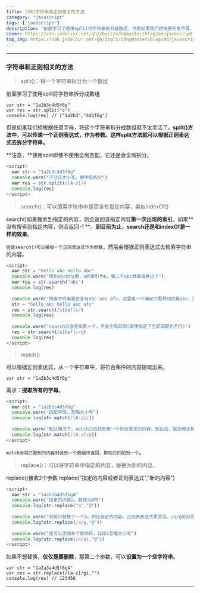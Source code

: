 ```yaml
---
title: (58)字符串和正则相关的方法
category: "javascript"
tags: ["javascript"]
description: "前面学习了使用split将字符串拆分成数组，但是如果我们想根据任意字母，将这个字符串拆分成数组就不太灵活了。"
cover: https://cdn.jsdelivr.net/gh/zbglz/cdn@master/blog/md/javascript.svg
top_img: https://cdn.jsdelivr.net/gh/zbglz/cdn@master/blog/md/javascript.svg
---
```


***

### 字符串和正则相关的方法


> split()：将一个字符串拆分为一个数组

前面学习了使用split将字符串拆分成数组

    var str = "1a2b3c4d5f6g"
    var res = str.split("c")
    console.log(res) // ["1a2b3","4d5f6g"]

但是如果我们想根据任意字母，将这个字符串拆分成数组就不太灵活了。**split()方法中，可以传递一个正则表达式，作为参数。这样split方法就可以根据正则表达式去拆分字符串。**

**注意，**使用split即使不使用全局匹配，它还是会全局拆分。


```js js
<script>
  var str = "1a2b3c4d5f6g"
  console.warn("不分区大小写，按字母拆分")
  var res = str.split(/[A-z]/)
  console.log(res) 
</script>
```


> search()：可以搜索字符串中是否含有指定内容，类似indexOf()

search()如果搜索到指定的内容，则会返回该指定内容**第一次出现的索引**。如果**没有搜索到指定内容，则会返回-1 **。**到目前为止，search还是和indexOf是一样的效果**。

`但是search()可以接收一个正则表达式作为参数`，然后会根据正则表达式去检索字符串的内容。

```js js
<script>
  var str = "hello abc hello abc"
  console.warn("找到abc的位置，a的索引为6，第二个abc就直接略过了")
  var res = str.search("abc") 
  console.log(res) 
  
  console.warn("搜索字符串是否含有abc aec afc，这里第一个满足匹配规则的是abc，所以直接就返回了6.其他的就不再检索")
  str = "hello abc hello aec afc"
  res = str.search(/a[bef]c/)
  console.log(res) 
  
  console.warn("search只会查找第一个，不会全局匹配(即使指定了全局匹配也不行)")
  res = str.search(/a[bef]c/g)
  console.log(res) 
</script>
```


> match()

可以根据正则表达式，从一个字符串中，将符合条件的内容提取出来。

    var str = "1a2b3c4d5f6g"

需求：**提取所有的字母**。

```js js
<script>
  var str = "1a2b3c4d5f6g"
  console.warn("匹配字母，忽略大小写")
  console.log(str.match(/[A-z]/))
  
  console.warn("默认情况下，match只会找到第一个符合要求的内容，到以后，就会停止检索。所以需要加上修饰符g全局匹配规则")
  console.log(str.match(/[A-z]/g))
</script>
```

`match会将匹配到的内容封装到一个数组中返回，那怕只匹配到一个`。


> replace()：可以将字符串中指定的内容，替换为新的内容。

replace()接收2个参数
replace("指定的内容或者正则表达式","新的内容")

```js js
<script>
  var str = "1a2a3a4d5f6gA"
  console.warn("指定的内容a，替换为@符")
  console.log(str.replace("a","@")) 
  
  console.warn("发现只替换了一个a，相比指定的内容，正则表表达式更灵活，/a/g可以设置全局替换")
  console.log(str.replace(/a/g,"@")) 
  
  console.warn("还可以添加多个修饰符，比如i忽略大小写")
  console.log(str.replace(/a/gi,"@")) 
</script>
```

如果不想替换，**仅仅是要删除**，那第二个参数，可以**设置为一个空字符串**。

    var str = "1a2a3a4d5f6gA"
    var res = str.replace(/[a-z]/gi,"")
    console.log(res) // 123456


***